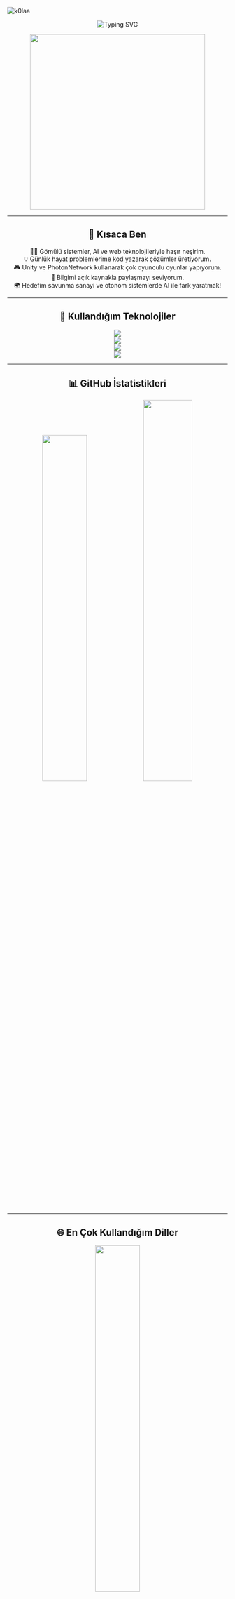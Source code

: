 <!-- Ziyaretçi Sayacı -->
<p align="left">
  <img src="https://komarev.com/ghpvc/?username=k0laa&label=Profile+Views&color=blueviolet&style=for-the-badge" alt="k0laa" />
</p>

<p align="center">
<img src="https://readme-typing-svg.demolab.com?font=Fira+Code&pause=1000&color=47F555&width=435&lines=%F0%9F%91%8B+Merhaba%2C+ben+Bu%C4%9Fra+Yal%C3%A7%C4%B1n+!;%F0%9F%A7%A0+Gen%C3%A7+Yapay+Zeka+Merakl%C4%B1s%C4%B1+%F0%9F%A4%96" alt="Typing SVG" />
</p>

<p align="center">
  <img src="https://media.giphy.com/media/qgQUggAC3Pfv687qPC/giphy.gif" width="400"/>
</p>

---

<!-- Profil -->
<h2 align="center">🌟 Kısaca Ben</h2>
<p align="center">
  👨‍💻 Gömülü sistemler, AI ve web teknolojileriyle haşır neşirim.<br>
  💡 Günlük hayat problemlerime kod yazarak çözümler üretiyorum.<br>
  🎮 Unity ve PhotonNetwork kullanarak çok oyunculu oyunlar yapıyorum.<br>
  🧠 Bilgimi açık kaynakla paylaşmayı seviyorum.<br>
  🌍 Hedefim savunma sanayi ve otonom sistemlerde AI ile fark yaratmak!
</p>

---

<h2 align="center">🧰 Kullandığım Teknolojiler </h2>
<p align="center">
  <img src="https://skillicons.dev/icons?i=py,cs,java" /> <br>
  <img src="https://skillicons.dev/icons?i=qt,arduino,unity,github" /><br>
  <img src="https://skillicons.dev/icons?i=sqlite,flask,selenium,opencv,sklearn,tensorflow" /><br>
  <img src="https://skillicons.dev/icons?i=git,md,pycharm,ubuntu,ros" />
</p>

---

<!-- GitHub İstatistik Kartları -->
<h2 align="center">📊 GitHub İstatistikleri</h2>
<p align="center">
  <img src="https://github-readme-stats.vercel.app/api?username=k0laa&show_icons=true&theme=tokyonight&hide_title=false&count_private=true&include_all_commits=true" width="45%" />
  <img src="https://github-readme-streak-stats.herokuapp.com?user=k0laa&theme=tokyonight&date_format=M%20j%5B%2C%20Y%5D" width="47.20%" />
</p>

---

<!-- En çok kullanılan diller -->
<h2 align="center">🌐 En Çok Kullandığım Diller</h2>
<p align="center">
  <img src="https://github-readme-stats.vercel.app/api/top-langs/?username=k0laa&layout=compact&theme=tokyonight" width="45%" />
</p>

---

<h2 align="center">📫 Belimle İletişime Geç</h2>
<p align="center">
  <a href="https://linkedin.com/in/bugrayalcin8" target="_blank">
    <img src="https://img.shields.io/badge/LinkedIn-blue?logo=linkedin&style=for-the-badge" />
  </a>
  <a href="mailto:bugrayalcn1@gmail.com" target="_blank">
    <img src="https://img.shields.io/badge/E--Mail-D14836?style=for-the-badge&logo=gmail&logoColor=white"/>
  </a>
</p>

---

<p align="center">
  <b>⭐️ GitHub profilimi ziyaret ettiğin için teşekkürler!</b><br>
  <i>Yıldız atmayı unutma!</i>
</p>
<!-- Eğlenceli GIF -->
<p align="center">
  <img src="https://media.giphy.com/media/ZVik7pBtu9dNS/giphy.gif" width="300">
</p>


> ⭐️ From [k0laa](https://github.com/k0laa)

